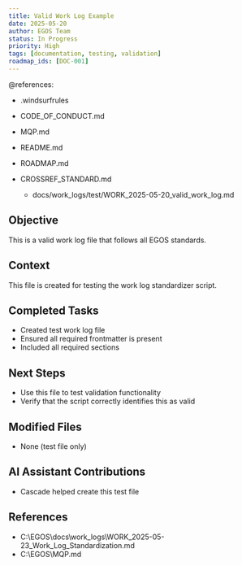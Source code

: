 ```yaml
---
title: Valid Work Log Example
date: 2025-05-20
author: EGOS Team
status: In Progress
priority: High
tags: [documentation, testing, validation]
roadmap_ids: [DOC-001]
---
```


@references:
- .windsurfrules
- CODE_OF_CONDUCT.md
- MQP.md
- README.md
- ROADMAP.md
- CROSSREF_STANDARD.md

  - docs/work_logs/test/WORK_2025-05-20_valid_work_log.md

## Objective
This is a valid work log file that follows all EGOS standards.

## Context
This file is created for testing the work log standardizer script.

## Completed Tasks
- Created test work log file
- Ensured all required frontmatter is present
- Included all required sections

## Next Steps
- Use this file to test validation functionality
- Verify that the script correctly identifies this as valid

## Modified Files
- None (test file only)

## AI Assistant Contributions
- Cascade helped create this test file

## References
- C:\EGOS\docs\work_logs\WORK_2025-05-23_Work_Log_Standardization.md
- C:\EGOS\MQP.md